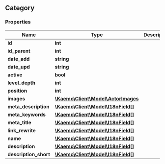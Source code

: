 ## Category

### Properties
Name | Type | Description | Notes
------------ | ------------- | ------------- | -------------
**id** | **int** |  | [optional] 
**id_parent** | **int** |  | [optional] 
**date_add** | **string** |  | [optional] 
**date_upd** | **string** |  | [optional] 
**active** | **bool** |  | [optional] 
**level_depth** | **int** |  | [optional] 
**position** | **int** |  | [optional] 
**images** | [**\Kaemo\Client\Model\ActorImages**](#ActorImages) |  | [optional] 
**meta_description** | [**\Kaemo\Client\Model\I18nField[]**](#I18nField) |  | [optional] 
**meta_keywords** | [**\Kaemo\Client\Model\I18nField[]**](#I18nField) |  | [optional] 
**meta_title** | [**\Kaemo\Client\Model\I18nField[]**](#I18nField) |  | [optional] 
**link_rewrite** | [**\Kaemo\Client\Model\I18nField[]**](#I18nField) |  | [optional] 
**name** | [**\Kaemo\Client\Model\I18nField[]**](#I18nField) |  | [optional] 
**description** | [**\Kaemo\Client\Model\I18nField[]**](#I18nField) |  | [optional] 
**description_short** | [**\Kaemo\Client\Model\I18nField[]**](#I18nField) |  | [optional] 


